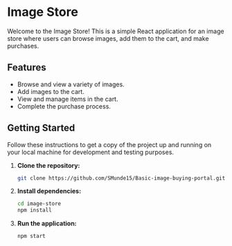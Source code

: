 # Image Store

Welcome to the Image Store! This is a simple React application for an image store where users can browse images, add them to the cart, and make purchases.


## Features

- Browse and view a variety of images.
- Add images to the cart.
- View and manage items in the cart.
- Complete the purchase process.

## Getting Started

Follow these instructions to get a copy of the project up and running on your local machine for development and testing purposes.

1. **Clone the repository:**

   ```bash
   git clone https://github.com/SMunde15/Basic-image-buying-portal.git
   
2. **Install dependencies:**

    ```bash
    cd image-store
    npm install    
3. **Run the application:**
    ```bash
    npm start
